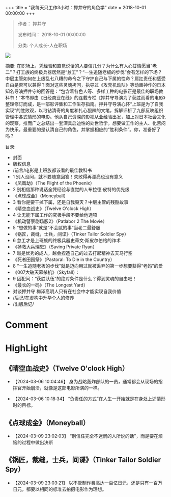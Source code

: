 +++
title = "我每天只工作3小时：押井守的角色学"
date = 2018-10-01 00:00:00
+++

> 作者： 押井守
> 
> 发布时间： 2018-10-01 00:00:00
> 
> 分类: 个人成长-人在职场

![](https://cdn.weread.qq.com/weread/cover/1/YueWen_23863111/s_YueWen_23863111.jpg)

摘要: 在职场上，凭经验和直觉说话的人要信几分？为什么有人心甘情愿当“老二”？打工族的终极兵器居然是“怠工”？“一生追随老板的步伐”会有怎样的下场？中层主管如何在上级乱七八糟的命令之下守护自己与下属的性命？肩扛责任和感受自由是否可以兼得？面对这些灵魂拷问，执导过《攻壳机动队》等动画神作的日本知名导演押井守的回答是：“包含着各色人等、多样工种的电影正是最佳的职场教科书！”本书即由《日经商业在线》的连载专栏《押井守导演为了获胜而看的电影》整理修订而成，是一部影评集和工作生存指南。押井守导演心怀“上班是为了自我实现”的胜败观，以刁钻清奇的角度和扎心狠辣的文笔，拆解评析了九部反映组织管理中各式情形的电影。他从自己资深的影视从业经验出发，加上对日本社会文化的观察，推而广之总结出一套深具启迪性的处世哲学。想要做工作的主人、化苦闷为快乐，最重要的是认清自己的角色，并掌握相应的“胜利条件”。你，准备好了吗？

目录: 
- 封面
- 版权信息
- /前言/电影是上班族都该看的最佳教科书
- 1 别人没问，就不要随意回答！失败得再漂亮也没有意义
- 《凤凰劫》（The Flight of the Phoenix）
- 2 别相信那种说话全凭经验与直觉的人布拉德·皮特的优先级
- 《点球成金》（Moneyball）
- 3 看你是要干掉下属，还是自我毁灭？中层主管的残酷故事
- 《晴空血战史》（Twelve O'clock High）
- 4 让无能下属工作的究极手段不要给他选项
- 《机动警察剧场版2》（Patlabor 2 The Movie）
- 5 “想做的事”就是“不会腻的事”当老二最舒服
- 《锅匠，裁缝，士兵，间谍》（Tinker Tailor Soldier Spy）
- 6 怠工才是上班族的终极兵器史蒂文·斯皮尔伯格的诈术
- 《拯救大兵瑞恩》（Saving Private Ryan）
- 7 越是优秀的成人，越会捏造自己的过去打起精神去天马行空
- 《死者田园祭》（Pastoral: To Die in the Country）
- 8 “一生追随老板的步伐”就是迈向用过就被丢弃的第一步想要获得“老妈”的爱
- 《007大破天幕杀机》（Skyfall）：
- 9 囚犯问：“获胜队伍”的绝对条件是什么？得到灵魂的自由吧！
- 《最长的一码》（The Longest Yard）
- 对谈押井守 梅泽高明人只有在社会中才能实现自我价值
- /后记/在虚构中升华个人的修养
- /出版后记/

# Comment



# HighLight

## 《晴空血战史》（Twelve O'clock High）
- 【2024-03-06 10:04:46】 身为战略轰炸部队的一员，通常都会从现场的指挥官开始崩溃，就像是这部电影所演的一样。


- 【2024-03-06 10:18:34】 “负责任的方式”在人生一开始就是在身处上述情形时的目标。


## 《点球成金》（Moneyball）
- 【2024-03-09 23:02:03】 “别信任完全不迷惘的人所说的话”，而是要在烦恼的过程中做出决断


## 《锅匠，裁缝，士兵，间谍》（Tinker Tailor Soldier Spy）
- 【2024-03-09 23:03:21】 以不管制作费高达一百亿日元，还是只有一百万日元，都要以相同的标准去拍摄电影作为理想。
